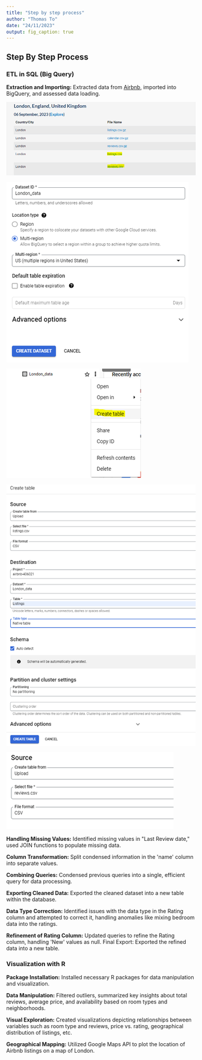 ```yaml
---
title: "Step by step process"
author: "Thomas To"
date: "24/11/2023"
output: fig_caption: true
---
```


## **Step By Step Process**

### ETL in SQL (Big Query)

**Extraction and Importing:** Extracted data from [Airbnb](http://insideairbnb.com/get-the-data/), imported into BigQuery, and assessed data loading.


![Data sourced from Airbnb](images/1.PNG)


![Creating Data warehouse](images/2.PNG)


![Importing multiple tables](images/3.PNG)


![Configuration for data import](images/4.PNG)


![Import of 2nd data table](images/5.PNG)


**Handling Missing Values:** Identified missing values in "Last Review date," used JOIN functions to populate missing data.

**Column Transformation:** Split condensed information in the 'name' column into separate values.

**Combining Queries:** Condensed previous queries into a single, efficient query for data processing.

**Exporting Cleaned Data:** Exported the cleaned dataset into a new table within the database.

**Data Type Correction:** Identified issues with the data type in the Rating column and attempted to correct it, handling anomalies like mixing bedroom data into the ratings.

**Refinement of Rating Column:** Updated queries to refine the Rating column, handling 'New' values as null. Final Export: Exported the refined data into a new table.

### Visualization with R

**Package Installation:** Installed necessary R packages for data manipulation and visualization.

**Data Manipulation:** Filtered outliers, summarized key insights about total reviews, average price, and availability based on room types and neighborhoods.

**Visual Exploration:** Created visualizations depicting relationships between variables such as room type and reviews, price vs. rating, geographical distribution of listings, etc.

**Geographical Mapping:** Utilized Google Maps API to plot the location of Airbnb listings on a map of London.
